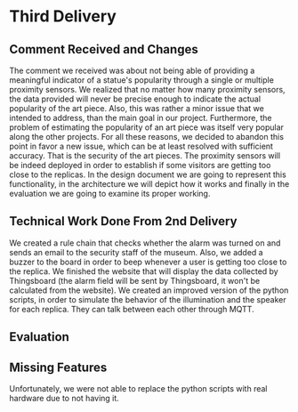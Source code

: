 # Third Delivery
## Comment Received and Changes
The comment we received was about not being able of providing a meaningful indicator of a statue's popularity through a single or multiple proximity sensors. 
We realized that no matter how many proximity sensors, the data provided will never be precise enough to indicate the actual popularity of the art piece. Also, this was rather a minor issue that we intended to address, than the main goal in our project. Furthermore, the problem of estimating the popularity of an art piece was itself very popular along the other projects.
For all these reasons, we decided to abandon this point in favor a new issue, which can be at least resolved with sufficient accuracy. That is the security of the art pieces. The proximity sensors will be indeed deployed in order to establish if some visitors are getting too close to the replicas. 
In the design document we are going to represent this functionality, in the architecture we will depict how it works and finally in the evaluation we are going to examine its proper working.
## Technical Work Done From 2nd Delivery
We created a rule chain that checks whether the alarm was turned on and sends an email to the security staff of the museum. Also, we added a buzzer to the board in order to beep whenever a user is getting too close to the replica.
We finished the website that will display the data collected by Thingsboard (the alarm field will be sent by Thingsboard, it won't be calculated from the website).
We created an improved version of the python scripts, in order to simulate the behavior of the illumination and the speaker for each replica. They can talk between each other through MQTT.
## Evaluation


## Missing Features
Unfortunately, we were not able to replace the python scripts with real hardware due to not having it.
